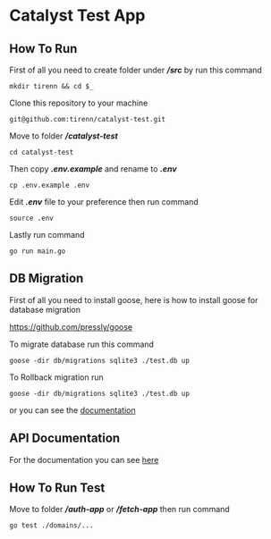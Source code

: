 # Catalyst Test App

## How To Run

First of all you need to create folder under **_/src_** by run this command

    mkdir tirenn && cd $_

Clone this repository to your machine

    git@github.com:tirenn/catalyst-test.git    

Move to folder **_/catalyst-test_**

    cd catalyst-test

Then copy **_.env.example_** and rename to **_.env_**

    cp .env.example .env

Edit **_.env_** file to your preference then run command

    source .env

Lastly run command

    go run main.go

## DB Migration

First of all you need to install goose, here is how to install goose for database migration

https://github.com/pressly/goose

To migrate database run this command

    goose -dir db/migrations sqlite3 ./test.db up

To Rollback migration run

    goose -dir db/migrations sqlite3 ./test.db up

or you can see the [documentation](https://github.com/pressly/goose)

## API Documentation

For the documentation you can see [here](https://documenter.getpostman.com/view/21322745/2s83S89r5R)

## How To Run Test

Move to folder **_/auth-app_** or **_/fetch-app_** then run command

    go test ./domains/...
